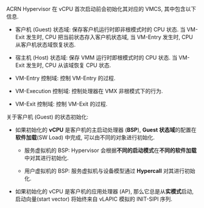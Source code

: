 
ACRN Hypervisor 在 vCPU 首次启动前会初始化其对应的 VMCS, 其中包含以下信息.

* 客户机 (Guest) 状态域: 保存客户机运行时即非根模式时的 CPU 状态. 当 VM-Exit 发生时, CPU 把当前状态存入客户机状态域, 当 VM-Entry 发生时, CPU 从客户机状态域恢复状态.

* 宿主机 (Host) 状态域: 保存 VMM 运行时即根模式时的 CPU 状态. 当 VM-Exit 发生时, CPU 从该域恢复 CPU 状态.

* VM-Entry 控制域: 控制 VM-Entry 的过程.

* VM-Execution 控制域: 控制处理器在 VMX 非根模式下的行为.

* VM-Exit 控制域: 控制 VM-Exit 的过程.

关于客户机 (Guest) 的状态初始化:

* 如果初始化的 **vCPU** 是客户机的主启动处理器 (**BSP**), **Guest 状态域**的配置在**软件加载**(SW Load) 中完成, 可以由不同的对象进行初始化.

  * 服务虚拟机的 BSP: Hypervisor 会根据**不同的启动模式**在**不同的软件加载**中对其进行初始化.

  * 用户虚拟机的 BSP: 服务虚拟机与设备模型通过 **Hypercall** 对其进行初始化.

* 如果初始化的 vCPU 是客户机的应用处理器 (AP), 那么它总是从**实模式**启动, 启动向量(start vector) 将始终来自 vLAPIC 模拟的 INIT-SIPI 序列.
